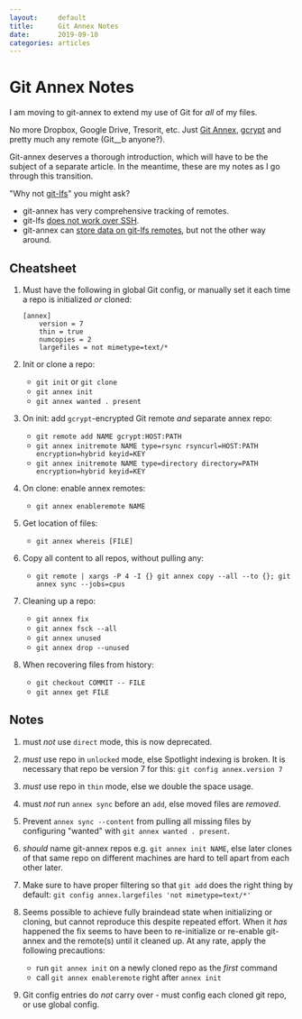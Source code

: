```yaml
---
layout:		default
title:		Git Annex Notes
date:		2019-09-10
categories: articles
---
```


# Git Annex Notes

I am moving to git-annex to extend my use of Git for *all* of my files.

No more Dropbox, Google Drive, Tresorit, etc.
Just [Git Annex](https://git-annex.branchable.com/),
[gcrypt](https://github.com/spwhitton/git-remote-gcrypt)
and pretty much any remote (Git__b anyone?).

Git-annex deserves a thorough introduction,
which will have to be the subject of a separate article.
In the meantime, these are my notes as I go through this transition.

"Why not [git-lfs](https://git-lfs.github.com/)" you might ask?

- git-annex has very comprehensive tracking of remotes.
- git-lfs [does not work over SSH](https://github.com/git-lfs/git-lfs/issues/1044).
- git-annex can [store data on git-lfs remotes](https://git-annex.branchable.com/tips/storing_data_in_git-lfs/), but not the other way around.

## Cheatsheet

1. Must have the following in global Git config,
or manually set it each time a repo is initialized *or* cloned:
    ```gitconfig
    [annex]
        version = 7
        thin = true
        numcopies = 2
        largefiles = not mimetype=text/*
    ```

1. Init or clone a repo:
    - `git init` or `git clone`
    - `git annex init`
    - `git annex wanted . present`

1. On init: add `gcrypt`-encrypted Git remote *and* separate annex repo:
    - `git remote add NAME gcrypt:HOST:PATH`
    - `git annex initremote NAME type=rsync rsyncurl=HOST:PATH encryption=hybrid keyid=KEY`
    - `git annex initremote NAME type=directory directory=PATH encryption=hybrid keyid=KEY`

1. On clone: enable annex remotes:
    - `git annex enableremote NAME`

1. Get location of files:
    - `git annex whereis [FILE]`

1. Copy all content to all repos, without pulling any:
    - `git remote | xargs -P 4 -I {} git annex copy --all --to {}; git annex sync --jobs=cpus`

1. Cleaning up a repo:
    - `git annex fix`
    - `git annex fsck --all`
    - `git annex unused`
    - `git annex drop --unused`

1. When recovering files from history:
    - `git checkout COMMIT -- FILE`
    - `git annex get FILE`

## Notes

1. must *not* use `direct` mode, this is now deprecated.

1. *must* use repo in `unlocked` mode, else Spotlight indexing is broken.
It is necessary that repo be version 7 for this:
`git config annex.version 7`

1. *must* use repo in `thin` mode, else we double the space usage.

1. must *not* run `annex sync` before an `add`, else moved files are *removed*.

1. Prevent `annex sync --content` from pulling all missing files by configuring
"wanted" with `git annex wanted . present`.

1. *should* name git-annex repos e.g. `git annex init NAME`,
else later clones of that same repo on different machines
are hard to tell apart from each other later.

1. Make sure to have proper filtering so that `git add`
does the right thing by default:
`git config annex.largefiles 'not mimetype=text/*'`

1. Seems possible to achieve fully braindead state when initializing or cloning,
but cannot reproduce this despite repeated effort.
When it *has* happened the fix seems to have been to re-initialize or re-enable
git-annex and the remote(s) until it cleaned up.
At any rate, apply the following precautions:
    - run `git annex init` on a newly cloned repo as the *first* command
    - call `git annex enableremote` right after `annex init`

1. Git config entries do *not* carry over - must config each cloned git repo,
or use global config.
